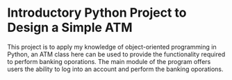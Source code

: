 # Introductory Python Project to Design a Simple ATM
This project is to apply my knowledge of object-oriented programming in Python, an ATM class here can be used to provide the functionality required to perform banking oporations. The main module of the program offers users the ability to log into an account and perform the banking oporations.
